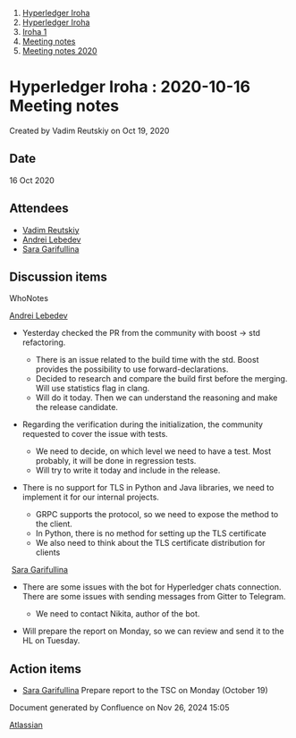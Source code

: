 1. [Hyperledger Iroha](index.html)
2. [Hyperledger Iroha](Hyperledger-Iroha_20873224.html)
3. [Iroha 1](Iroha-1_21015959.html)
4. [Meeting notes](Meeting-notes_21016018.html)
5. [Meeting notes 2020](Meeting-notes-2020_21016022.html)

# Hyperledger Iroha : 2020-10-16 Meeting notes

Created by Vadim Reutskiy on Oct 19, 2020

## Date

16 Oct 2020

## Attendees

- [Vadim Reutskiy](https://lf-hyperledger.atlassian.net/wiki/people/5b8d04b72786fb2bf79a7405?ref=confluence)
- [Andrei Lebedev](https://lf-hyperledger.atlassian.net/wiki/people/557058:c02f1b3d-42e6-4519-ba84-2d0476dccbc9?ref=confluence)
- [Sara Garifullina](https://lf-hyperledger.atlassian.net/wiki/people/5b6c115b2c9bd83c03707f95?ref=confluence)

## Discussion items

WhoNotes

[Andrei Lebedev](https://lf-hyperledger.atlassian.net/wiki/people/557058:c02f1b3d-42e6-4519-ba84-2d0476dccbc9?ref=confluence)

- Yesterday checked the PR from the community with boost → std refactoring.
  
  - There is an issue related to the build time with the std. Boost provides the possibility to use forward-declarations.
  - Decided to research and compare the build first before the merging. Will use statistics flag in clang.
  - Will do it today. Then we can understand the reasoning and make the release candidate.
- Regarding the verification during the initialization, the community requested to cover the issue with tests.
  
  - We need to decide, on which level we need to have a test. Most probably, it will be done in regression tests.
  - Will try to write it today and include in the release.
- There is no support for TLS in Python and Java libraries, we need to implement it for our internal projects.
  
  - GRPC supports the protocol, so we need to expose the method to the client.
  - In Python, there is no method for setting up the TLS certificate
  - We also need to think about the TLS certificate distribution for clients

 [Sara Garifullina](https://lf-hyperledger.atlassian.net/wiki/people/5b6c115b2c9bd83c03707f95?ref=confluence)

- There are some issues with the bot for Hyperledger chats connection. There are some issues with sending messages from Gitter to Telegram.
  
  - We need to contact Nikita, author of the bot.
- Will prepare the report on Monday, so we can review and send it to the HL on Tuesday.

## Action items

- [Sara Garifullina](https://lf-hyperledger.atlassian.net/wiki/people/5b6c115b2c9bd83c03707f95?ref=confluence) Prepare report to the TSC on Monday (October 19)

Document generated by Confluence on Nov 26, 2024 15:05

[Atlassian](http://www.atlassian.com/)
